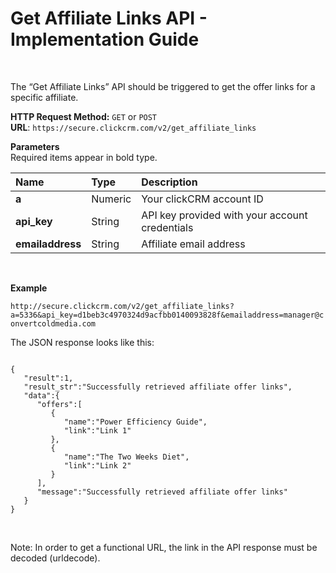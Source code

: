 <h1>Get Affiliate Links API - Implementation Guide</h1><br>
<p>The “Get Affiliate Links” API should be triggered to get the offer links for a specific affiliate.</p>
<p><strong>HTTP Request Method:</strong> <code>GET</code> or <code>POST</code><br>
<strong>URL</strong>: <code>https://secure.clickcrm.com/v2/get_affiliate_links</code><br></p>
<p><strong>Parameters</strong><br>
Required items appear in bold type.</p>
<table>
<thead>
<tr>
<th align="left">Name</th>
<th align="left">Type</th>
<th align="left">Description</th>
</tr>
</thead>
<tbody>
<tr>
<td align="left"><strong>a<strong></td>
<td align="left">Numeric</td>
<td align="left">Your clickCRM account ID</td>
</tr>
<tr>
<td align="left"><strong>api_key</strong></td>
<td align="left">String</td>
<td align="left">API key provided with your account credentials</td>
</tr>
<tr>
<td align="left"><strong>emailaddress</strong></td>
<td align="left">String</td>
<td align="left">Affiliate email address</td>
</tr>
</tbody>
</table>
<br>
<p><strong>Example</strong></p>
<p><code>http://secure.clickcrm.com/v2/get_affiliate_links?a=5336&api_key=d1beb3c4970324d9acfbb0140093828f&emailaddress=manager@convertcoldmedia.com</code><br>

<p>The JSON response looks like this:</p>
<pre><code>
{  
   "result":1,
   "result_str":"Successfully retrieved affiliate offer links",
   "data":{  
      "offers":[  
         {  
            "name":"Power Efficiency Guide",
            "link":"Link 1"
         },
         {  
            "name":"The Two Weeks Diet",
            "link":"Link 2"
         }
      ],
      "message":"Successfully retrieved affiliate offer links"
   }
}
</code></pre>
<br>
<p>Note: In order to get a functional URL, the link in the API response must be decoded (urldecode).</p>
